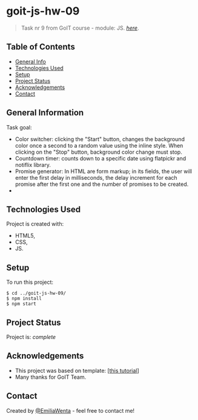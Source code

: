 # goit-js-hw-09

> Task nr 9 from GoIT course - module: JS.
> [_here_](https://emiliawenta.github.io/goit-js-hw-09/).

## Table of Contents

- [General Info](#general-information)
- [Technologies Used](#technologies-used)
- [Setup](#setup)
- [Project Status](#project-status)
- [Acknowledgements](#acknowledgements)
- [Contact](#contact)
<!-- * [License](#license) -->

## General Information

Task goal:
  - Color switcher: clicking the "Start" button, changes the <body> background color once a second to a random value using the inline style. When clicking on the "Stop" button, background color change must stop.
  - Countdown timer: counts down to a specific date using  flatpickr and notiflix library.
  - Promise generator: In HTML are form markup; in its fields, the user will enter the first delay in milliseconds, the delay increment for each promise after the first one and the number of promises to be created.
  - 
## Technologies Used

Project is created with:
- HTML5,
- CSS,
- JS.
  
## Setup

To run this project:

```
$ cd ../goit-js-hw-09/
$ npm install
$ npm start
```

## Project Status

Project is: _complete_

## Acknowledgements

- This project was based on template:
 [[this tutorial](https://github.com/goitacademy/parcel-project-template)]
- Many thanks for GoIT Team.

## Contact
Created by [@EmiliaWenta](https://github.com/EmiliaWenta) - feel free to contact me!
